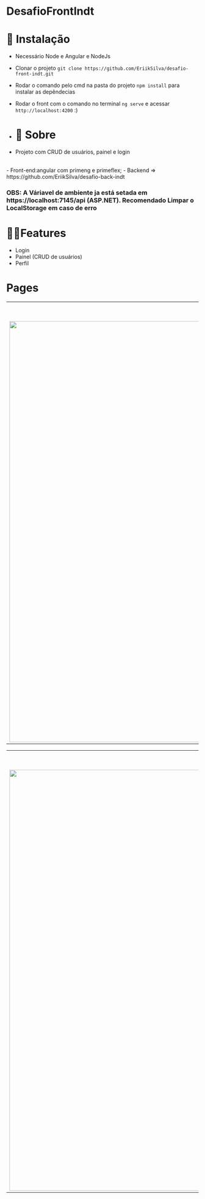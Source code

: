 # DesafioFrontIndt

# 💾 Instalação
- Necessário Node e Angular e NodeJs
- Clonar o projeto ```git clone https://github.com/EriikSilva/desafio-front-indt.git```
- Rodar o comando pelo cmd na pasta do projeto ```npm install``` para instalar as depêndecias
- Rodar o front com o comando no terminal ```ng serve``` e acessar ```http://localhost:4200``` :)

- # 💬 Sobre
- Projeto com CRUD de usuários, painel e login
<br>
- Front-end:angular com primeng e primeflex;
- Backend => https://github.com/EriikSilva/desafio-back-indt

### OBS: A Váriavel de ambiente ja está setada em https://localhost:7145/api (ASP.NET). Recomendado Limpar o LocalStorage em caso de erro

# 🐱‍👤Features
- Login
- Painel (CRUD de usuários)
- Perfil

# Pages
<table>
  <tr>
    <th>Login</th>
    <th>Login Responsivo</th>
  </tr>
  <tr>
    <td><img width="1100" src="https://github.com/EriikSilva/desafio-front-indt/assets/61124602/d4739aa9-e564-4afe-b291-680baae73d61"/></td>
    <td><img src="https://github.com/EriikSilva/desafio-front-indt/assets/61124602/2c7f4b28-b8f8-4d4b-b073-9af2662097dd"/></td>
  </tr>
</table>

<table>
  <tr>
    <th>Home</th>
    <th>Home Responsiva</th>
  </tr>
  <tr>
    <td><img width="1100" src="https://github.com/EriikSilva/desafio-front-indt/assets/61124602/e7464497-359d-48e3-9f4b-9f0101ba572a"/></td>
    <td><img src="https://github.com/EriikSilva/desafio-front-indt/assets/61124602/fe76c9a0-3994-4b84-bd81-a759494421ec"/></td>
  </tr>
</table>






